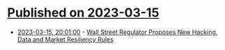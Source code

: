 # [Published on 2023-03-15](index.md)

* [2023-03-15, 20:01:00](https://news.slashdot.org/story/23/03/15/1933210/wall-street-regulator-proposes-new-hacking-data-and-market-resiliency-rules?utm_source=rss1.0mainlinkanon&utm_medium=feed) - [Wall Street Regulator Proposes New Hacking, Data and Market Resiliency Rules](https://news.slashdot.org/story/23/03/15/1933210/wall-street-regulator-proposes-new-hacking-data-and-market-resiliency-rules?utm_source=rss1.0mainlinkanon&utm_medium=feed)
